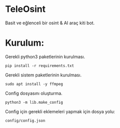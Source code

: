 # TeleOsint

Basit ve eğlenceli bir osint & AI araç kiti bot.



# Kurulum:

Gerekli python3 paketlerinin kurulması.
```shell
pip install -r requirements.txt
```


Gerekli sistem paketlerinin kurulması.
```shell
sudo apt install -y ffmpeg
```

Config dosyasını oluşturma.
```shell
python3 -m lib.make_config
```

Config için gerekli eklemeleri yapmak için dosya yolu:
```shell
config/config.json
```